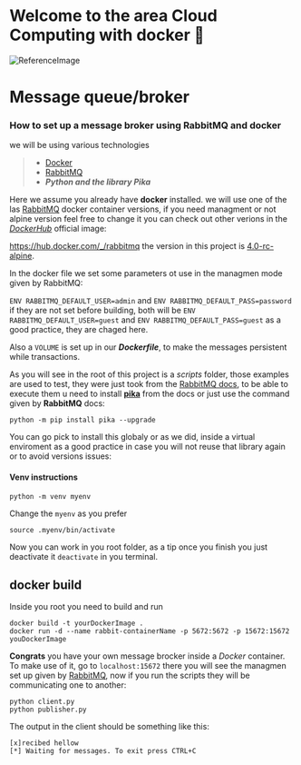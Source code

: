 # Welcome to the area Cloud Computing with docker :whale:

![ReferenceImage](/images/✉ Message_Queue 📥.png)
# Message queue/broker
### How to set up a message broker using RabbitMQ and docker

we will be using various technologies
> * [Docker](https://www.docker.com)
> * [RabbitMQ](https://www.rabbitmq.com/docs/download)
> * ***Python and the library Pika*** 

Here we assume you already have **docker** installed. we will use one of the las [RabbitMQ](https://hub.docker.com/_/rabbitmq) docker container versions, if you need managment or not alpine version feel free to change it you can check out other verions in the [*DockerHub*](https://hub.docker.com/_/rabbitmq) official image:

 https://hub.docker.com/_/rabbitmq  the version in this project is [4.0-rc-alpine](https://github.com/docker-library/rabbitmq/blob/8049e562768aa2f2ff8b3b84e03cd111cd212ba2/4.0-rc/alpine/Dockerfile).

In the docker file we set some parameters ot use in the managmen mode given by RabbitMQ:

 `ENV RABBITMQ_DEFAULT_USER=admin` and `ENV RABBITMQ_DEFAULT_PASS=password` if they are not set before building, both will be `ENV RABBITMQ_DEFAULT_USER=guest` and `ENV RABBITMQ_DEFAULT_PASS=guest` as a good practice, they are chaged here.

Also a `VOLUME` is set up in our ***Dockerfile***, to make the messages persistent while transactions.

As you will see in the root of this project is a *scripts* folder, those examples are used to test, they were just took from the [RabbitMQ docs](https://www.rabbitmq.com/tutorials), to be able to execute them u need to install [**pika**](https://pypi.org/project/pika/) from the docs or just use the command given by **RabbitMQ** docs:
```
python -m pip install pika --upgrade
```
You can go pick to install this globaly or as we did, inside a virtual enviroment as a good practice in case you will not reuse that library again or to avoid versions issues:

#### Venv instructions
```
python -m venv myenv
```
Change the `myenv` as you prefer
```
source .myenv/bin/activate
```
Now you can work in you root folder, as a tip once you finish you just deactivate it `deactivate` in you terminal.

## docker build

Inside you root you need to build and run 
```
docker build -t yourDockerImage .
docker run -d --name rabbit-containerName -p 5672:5672 -p 15672:15672 youDockerImage
```
**Congrats** you  have your own message brocker inside a *Docker* container.
To make use of it, go to `localhost:15672` there you will see the managmen set up given by [RabbitMQ](https://www.rabbitmq.com/docs/download), now if you run the scripts they will be communicating one to another:
```
python client.py
python publisher.py
```
The output in the client should be something like this:
```
[x]recibed hellow
[*] Waiting for messages. To exit press CTRL+C
